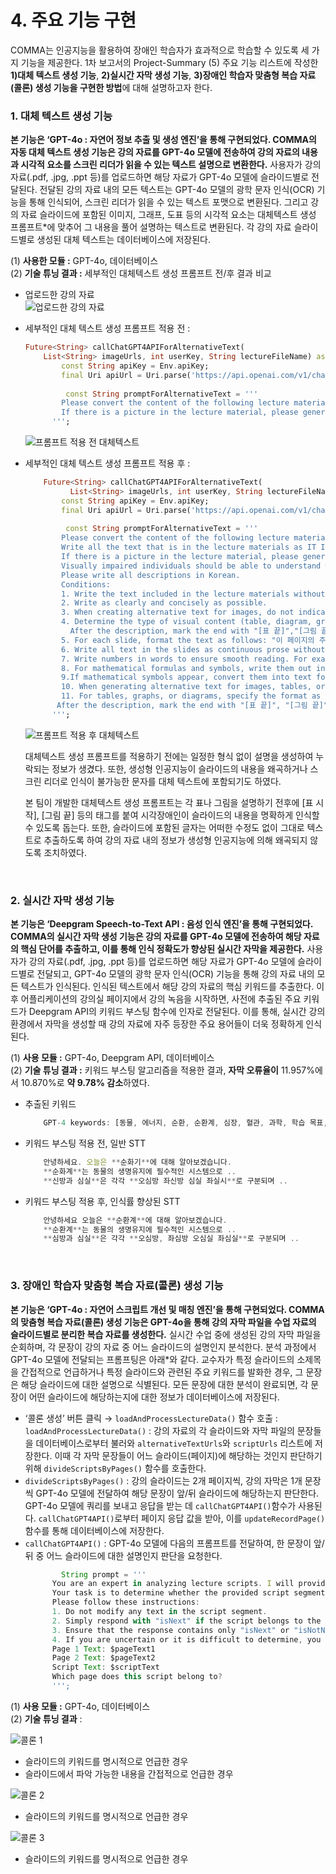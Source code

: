 # 4. 주요 기능 구현

COMMA는 인공지능을 활용하여 장애인 학습자가 효과적으로 학습할 수 있도록 세 가지 기능을 제공한다. 1차 보고서의 Project-Summary (5) 주요 기능 리스트에 작성한 **1)대체 텍스트 생성 기능**, **2)실시간 자막 생성 기능**, **3)장애인 학습자 맞춤형 복습 자료(콜론) 생성 기능을 구현한 방법**에 대해 설명하고자 한다.

### 1. 대체 텍스트 생성 기능

**본 기능은 ‘GPT-4o : 자연어 정보 추출 및 생성 엔진’을 통해 구현되었다. COMMA의 자동 대체 텍스트 생성 기능은 강의 자료를  GPT-4o 모델에 전송하여 강의 자료의 내용과 시각적 요소를 스크린 리더가 읽을 수 있는 텍스트 설명으로 변환한다.** 사용자가 강의 자료(.pdf, .jpg, .ppt 등)를 업로드하면 해당 자료가 GPT-4o 모델에 슬라이드별로 전달된다.  전달된 강의 자료 내의 모든 텍스트는 GPT-4o 모델의 광학 문자 인식(OCR) 기능을 통해 인식되어, 스크린 리더가 읽을 수 있는 텍스트 포맷으로 변환된다. 그리고 강의 자료 슬라이드에 포함된 이미지, 그래프, 도표 등의 시각적 요소는 대체텍스트 생성 프롬프트*에 맞추어 그 내용을 풀어 설명하는 텍스트로 변환된다. 각 강의 자료 슬라이드별로 생성된 대체 텍스트는 데이터베이스에 저장된다.

(1) **사용한 모듈 :** GPT-4o, 데이터베이스<br>
(2) **기술 튜닝 결과 :** 세부적인 대체텍스트 생성 프롬프트 전/후 결과 비교
- 업로드한 강의 자료    
    ![업로드한 강의 자료](./0_업로드한%20강의자료.png)
        
- 세부적인 대체 텍스트 생성 프롬프트 적용 전 : 
    ```dart
    Future<String> callChatGPT4APIForAlternativeText(
        List<String> imageUrls, int userKey, String lectureFileName) async {
            const String apiKey = Env.apiKey;
            final Uri apiUrl = Uri.parse('https://api.openai.com/v1/chat/completions');
        
             const String promptForAlternativeText = '''
            Please convert the content of the following lecture materials into text 
            If there is a picture in the lecture material, please generate a alternative text which describes about the picture.
          ''';
    ```
    ![프롬프트 적용 전 대체텍스트](./1_전%20대체.png)
        
- 세부적인 대체 텍스트 생성 프롬프트 적용 후 : 
    ```dart
        Future<String> callChatGPT4APIForAlternativeText(
              List<String> imageUrls, int userKey, String lectureFileName) async {
            const String apiKey = Env.apiKey;
            final Uri apiUrl = Uri.parse('https://api.openai.com/v1/chat/completions');
        
             const String promptForAlternativeText = '''
            Please convert the content of the following lecture materials into text so that visually impaired individuals can recognize it using a screen reader. 
            Write all the text that is in the lecture materials as IT IS, with any additional description or modification.
            If there is a picture in the lecture material, please generate a alternative text which describes about the picture.
            Visually impaired individuals should be able to understand where and what letters or pictures are located in the lecture materials through this text.
            Please write all descriptions in Korean.
            Conditions: 
            1. Write the text included in the lecture materials without any modifications. 
            2. Write as clearly and concisely as possible.
            3. When creating alternative text for images, do not indicate the position of the image. Instead, describe the image from top to bottom.
            4. Determine the type of visual content (table, diagram, graph, or other) and specify the format as [표], [그림], [그래프], etc., followed by the descriptive text.
              After the description, mark the end with "[표 끝]","[그림 끝]", "[그래프 끝]".
            5. For each slide, format the text as follows: "이 페이지의 주제는 ~~~입니다."
            6. Write all text in the slides as continuous prose without special characters that are hard to read aloud. This includes excluding emoticons, emojis, and other symbols that are difficult to read aloud.
            7. Write numbers in words to ensure smooth reading. For example, "12번" should be written as "열두번" and "23번째" as "스물세 번째".
            8. For mathematical formulas and symbols, write them out in text form so that they can be read aloud properly by a screen reader. This includes symbols like sigma, square root, alpha, beta, etc.
            9.If mathematical symbols appear, convert them into text form based on your judgment, ensuring that the symbols are not written as they are but transformed into readable text.
            10. When generating alternative text for images, tables, or graphs, ensure that the description provides enough detail for visually impaired individuals to fully understand the content. Include details such as the structure, data values, trends, and key information to help them grasp the meaning of the table or graph as clearly as possible.
            11. For tables, graphs, or diagrams, specify the format as [표], [그림], [그래프], etc., followed by the descriptive text. Ensure that the description is detailed enough so that the visually impaired can understand the content as if they were seeing the table or graph themselves. Use words to explain key insights, trends, or important data points in graphs or tables.
           After the description, mark the end with "[표 끝]", "[그림 끝]", "[그래프 끝]".
          ''';
    ```    
    ![프롬프트 적용 후 대체텍스트](./2_후%20대체.png)
        
    대체텍스트 생성 프롬프트를 적용하기 전에는 일정한 형식 없이 설명을 생성하여 누락되는 정보가 생겼다. 또한, 생성형 인공지능이 슬라이드의 내용을 왜곡하거나 스크린 리더로 인식이 불가능한 문자를 대체 텍스트에 포함되기도 하였다. 
        
    본 팀이 개발한 대체텍스트 생성 프롬프트는 각 표나 그림을 설명하기 전후에 [표 시작], [그림 끝] 등의 태그를 붙여 시각장애인이 슬라이드의 내용을 명확하게 인식할 수 있도록 돕는다. 또한, 슬라이드에 포함된 글자는 어떠한 수정도 없이 그대로 텍스트로 추출하도록 하여 강의 자료 내의 정보가 생성형 인공지능에 의해 왜곡되지 않도록 조치하였다. 
        
<br>

### 2. 실시간 자막 생성 기능

**본 기능은 ‘Deepgram Speech-to-Text API : 음성 인식 엔진’을 통해 구현되었다. COMMA의 실시간 자막 생성 기능은 강의 자료를 GPT-4o 모델에 전송하여 해당 자료의 핵심 단어를 추출하고, 이를 통해 인식 정확도가 향상된 실시간 자막을 제공한다.** 사용자가 강의 자료(.pdf, .jpg, .ppt 등)를 업로드하면 해당 자료가 GPT-4o 모델에 슬라이드별로 전달되고,  GPT-4o 모델의 광학 문자 인식(OCR) 기능을 통해 강의 자료 내의 모든 텍스트가 인식된다. 인식된 텍스트에서 해당 강의 자료의 핵심 키워드를 추출한다. 이후 어플리케이션의 강의실 페이지에서 강의 녹음을 시작하면, 사전에 추출된 주요 키워드가 Deepgram API의 키워드 부스팅 함수에 인자로 전달된다. 이를 통해, 실시간 강의 환경에서 자막을 생성할 때 강의 자료에 자주 등장한 주요 용어들이 더욱 정확하게 인식된다.  

(1) **사용 모듈 :** GPT-4o, Deepgram API, 데이터베이스<br>
(2) **기술 튜닝 결과 :** 키워드 부스팅 알고리즘을 적용한 결과, **자막 오류율이**  11.957%에서 10.870%로 **약 9.78% 감소**하였다.
- 추출된 키워드
    ```jsx
        GPT-4 keywords: [동물, 에너지, 순환, 순환계, 심장, 혈관, 과학, 학습 목표, 수업 열기, 교과 내용 이해하기, 확인 문제, 심장, 대정맥, 폐정맥, 심방, 심실, 대동맥, 동맥, 판막, 근육, 우심방, 좌심방, 우심실, 좌심실, 혈액, 산소, 이동 방향, 심장구조, 심장의 구조, 심방, 심실, 구분, 심실 벽, 두껍다, 심장, 혈액, 혈관, 동맥, 모세 혈관, 정맥, 혈관, 종류, 특성, 동맥, 모세 혈관, 정맥, 혈액, 흐름, 교과 내용 이해하기, 혈액, 산소, 노폐물, 정맥, 물질 교환, 영양소, 조직, 세포, 심장, 혈관, 탄력성, 굳곳, 흐르다, 직경, 주위, 얇다, 약하다]
     ```
- 키워드 부스팅 적용 전, 일반 STT
    ```jsx
        안녕하세요. 오늘은 **순화기**에 대해 알아보겠습니다.
        **순화계**는 동물의 생명유지에 필수적인 시스템으로 ..
        **신방과 심실**은 각각 **오심방 좌신방 심실 좌실시**로 구분되며 ..
    ```
        
- 키워드 부스팅 적용 후, 인식률 향상된 STT
    ```jsx
        안녕하세요 오늘은 **순환계**에 대해 알아보겠습니다. 
        **순환계**는 동물의 생명유지에 필수적인 시스템으로 ..
        **심방과 심실**은 각각 **오심방, 좌심방 오심실 좌심실**로 구분되며 ..
    ```

<br>        

### 3. 장애인 학습자 맞춤형 복습 자료(콜론) 생성 기능

**본 기능은 ‘GPT-4o : 자연어 스크립트 개선 및 매칭 엔진’을 통해 구현되었다. COMMA의 맞춤형 복습 자료(콜론) 생성 기능은 GPT-4o을 통해 강의 자막 파일을 수업 자료의 슬라이드별로 분리한 복습 자료를 생성한다.** 
실시간 수업 중에 생성된 강의 자막 파일을 순회하며, 각 문장이 강의 자료 중 어느 슬라이드의 설명인지 분석한다. 분석 과정에서 GPT-4o 모델에 전달되는 프롬프팅은 아래*와 같다. 교수자가 특정 슬라이드의 소제목을 간접적으로 언급하거나 특정 슬라이드와 관련된 주요 키워드를 발화한 경우, 그 문장은 해당 슬라이드에 대한 설명으로 식별된다. 모든 문장에 대한 분석이 완료되면, 각 문장이 어떤 슬라이드에 해당하는지에 대한 정보가 데이터베이스에 저장된다.
- ‘콜론 생성’ 버튼 클릭 → `loadAndProcessLectureData()` 함수 호출
    :  `loadAndProcessLectureData()` : 강의 자료의 각 슬라이드와 자막 파일의 문장들을 데이터베이스로부터 불러와 `alternativeTextUrls`와 `scriptUrls` 리스트에 저장한다. 이때 각 자막 문장들이 어느 슬라이드(페이지)에 해당하는 것인지 판단하기 위해 `divideScriptsByPages()` 함수를 호출한다.
- `divideScriptsByPages()` : 강의 슬라이드는 2개 페이지씩, 강의 자막은 1개 문장씩 GPT-4o 모델에 전달하여 해당 문장이 앞/뒤 슬라이드에 해당하는지 판단한다. GPT-4o 모델에 쿼리를 보내고 응답을 받는 데 `callChatGPT4API()`함수가 사용된다. `callChatGPT4API()`로부터 페이지 응답 값을 받아, 이를 `updateRecordPage()` 함수를 통해 데이터베이스에 저장한다.
- `callChatGPT4API()` :  GPT-4o 모델에 다음의 프롬프트를 전달하여, 한 문장이 앞/뒤 중 어느 슬라이드에 대한 설명인지 판단을 요청한다.
    ```jsx
            String prompt = '''
          You are an expert in analyzing lecture scripts. I will provide you with the text of two consecutive lecture material pages and a script segment. 
          Your task is to determine whether the provided script segment belongs to the first or the second page of the lecture material.
          Please follow these instructions:
          1. Do not modify any text in the script segment.
          2. Simply respond with "isNext" if the script belongs to the second page, or "isNotNext" if it belongs to the first page.
          3. Ensure that the response contains only "isNext" or "isNotNext". Your response must be either "isNext" or "isNotNext" only, and no other responses are allowed.
          4. If you are uncertain or it is difficult to determine, you must respond with "isNotNext".
          Page 1 Text: $pageText1
          Page 2 Text: $pageText2
          Script Text: $scriptText
          Which page does this script belong to? 
          ''';
    ``` 

(1) **사용 모듈 :** GPT-4o, 데이터베이스 <br>
(2) **기술 튜닝 결과** : 
    
![콜론 1](./3_콜론사진.png)
- 슬라이드의 키워드를 명시적으로 언급한 경우
- 슬라이드에서 파악 가능한 내용을 간접적으로 언급한 경우
    
![콜론 2](./4_콜론사진.png)
- 슬라이드의 키워드를 명시적으로 언급한 경우
    
![콜론 3](./5_콜론사진.png)
- 슬라이드의 키워드를 명시적으로 언급한 경우
